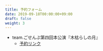 ```yaml
---
title: 予約フォーム
date: 2019-09-18T00:00:00+09:00
draft: false
weight: 3
---
```


* team.ごせんぷ第四回本公演『木枯らしの月』
    * <a href="https://www.quartet-online.net/ticket/gosenpu04?m=0qigeei" target="_blank">予約リンク</a>
